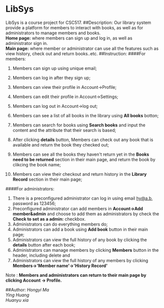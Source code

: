 # LibSys
LibSys is a course project for CSC517.
##Description:
Our library system provide a platform for members to interact with books, as well as for administrators to manage members and books.   
**Home page:** where members can sign up and log in, as well as administrator sign in.   
**Main page:** where member or administrator can use all the features such as view history, check out and return books..etc.
##Instruction:
####For members:
1. Members can sign up using unique email;
2. Members can log in after they sign up;
3. Members can view their profile in Account->Profile;
4. Members can edit their profile in Account->Settings;
5. Members can log out in Account->log out;
6. Members can see a list of all books in the library using **All books** botton;
7. Members can search for books using **Search books** and input the content and the attribute that their search is based;

8. After clicking **details** button, Members can check out any book that is available and return the book they checked out;
9. Members can see all the books they haven't return yet in the **Books need to be returned** section in their main page, and return the book by clikcing the book name;
10. Members can view their checkout and return history in the **Library Record** section in their main page;    

####For administrators:
1. There is a preconfigured administrator can log in using email hy@a.b, password as 123456;
2. Preconfigured administrator can add members in **Account->Add member&admin** and choose to add them as administrators by check the **Check to set as a admin:** checkbox. 
3. Administrators can do everything members do;
4. Administrators can add a book using **Add book** button in their main page;
5. Administrators can view the full history of any book by clicking the **details** button after each book;
6. Administrators can manage members by clicking **Members** button in the header, including delete and
7. Administrators can view the full history of any members by clicking **Members->'Member name'->'History Record'** 


Note : **Members and administrators can return to their main page by clicking Account -> Profile.**

##Author:
*Hongyi Ma*   
*Ying Huang*    
*Huanyu xia*  


